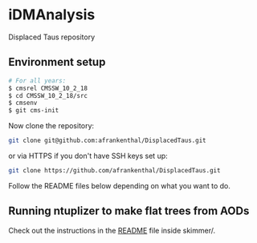 # iDMAnalysis

Displaced Taus repository

## Environment setup

```bash
# For all years:
$ cmsrel CMSSW_10_2_18
$ cd CMSSW_10_2_18/src
$ cmsenv
$ git cms-init
```

Now clone the repository:

```bash
git clone git@github.com:afrankenthal/DisplacedTaus.git
```

or via HTTPS if you don't have SSH keys set up:

```bash
git clone https://github.com/afrankenthal/DisplacedTaus.git
```

Follow the README files below depending on what you want to do.

## Running ntuplizer to make flat trees from AODs

Check out the instructions in the [README](skimmer/) file inside skimmer/.
